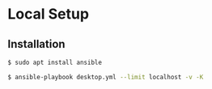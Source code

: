 # Local Setup

## Installation

```bash
$ sudo apt install ansible

$ ansible-playbook desktop.yml --limit localhost -v -K
```
